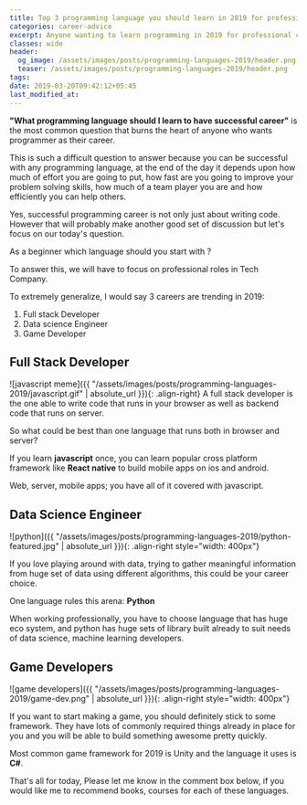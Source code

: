 ```yaml
---
title: Top 3 programming language you should learn in 2019 for professional career
categories: career-advice
excerpt: Anyone wanting to learn programming in 2019 for professional career should start with javascript for full stack need, python for data science and c# for gaming
classes: wide
header:
  og_image: /assets/images/posts/programming-languages-2019/header.png
  teaser: /assets/images/posts/programming-languages-2019/header.png
tags:
date: 2019-03-20T09:42:12+05:45
last_modified_at:
---
```


**"What programming language should I learn to have successful career"** is the most common question that burns the heart of anyone who wants programmer as their career.

This is such a difficult question to answer because you can be successful with any programming language, at the end of the day it depends upon how much of effort you are going to put, how fast are you going to improve your problem solving skills, how much of a team player you are and how efficiently you can help others.

Yes, successful programming career is not only just about writing code.
However that will probably make another good set of discussion but let's focus on our today's question.

As a beginner which language should you start with ?

To answer this, we will have to focus on professional roles in Tech Company.

To extremely generalize, I would say 3 careers are trending in 2019:

1. Full stack Developer
2. Data science Engineer
3. Game Developer

## Full Stack Developer
![javascript meme]({{ "/assets/images/posts/programming-languages-2019/javascript.gif" | absolute_url }}){: .align-right}
A full stack developer is the one able to write code that runs in your browser as well as backend code that runs on server.

So what could be best than one language that runs both in browser and server?

If you learn **javascript** once, you can learn popular cross platform framework like **React native** to build mobile apps on ios and android.

Web, server, mobile apps; you have all of it covered with javascript.

## Data Science Engineer
![python]({{ "/assets/images/posts/programming-languages-2019/python-featured.jpg" | absolute_url }}){: .align-right style="width: 400px"}

If you love playing around with data, trying to gather meaningful information from huge set of data using different algorithms, this could be your career choice.

One language rules this arena: **Python**

When working professionally, you have to choose language that has huge eco system, and python has huge sets of library built already to suit needs of data science, machine learning developers.

## Game Developers
![game developers]({{ "/assets/images/posts/programming-languages-2019/game-dev.png" | absolute_url }}){: .align-right style="width: 400px"}

If you want to start making a game, you should definitely stick to some framework. They have lots of commonly required things already in place for you and you will be able to build something awesome pretty quickly.

Most common game framework for 2019 is Unity and the language it uses is **C#**.

That's all for today, Please let me know in the comment box below, if you would like me to recommend books, courses for each of these languages.